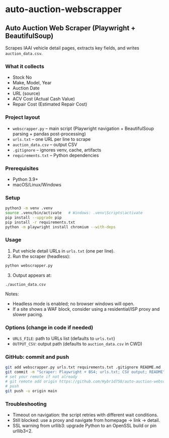 # auto-auction-webscrapper

## Auto Auction Web Scraper (Playwright + BeautifulSoup)

Scrapes IAAI vehicle detail pages, extracts key fields, and writes `auction_data.csv`.

### What it collects
- Stock No
- Make, Model, Year
- Auction Date
- URL (source)
- ACV Cost (Actual Cash Value)
- Repair Cost (Estimated Repair Cost)

### Project layout
- `webscrapper.py` – main script (Playwright navigation + BeautifulSoup parsing + pandas post-processing)
- `urls.txt` – one URL per line to scrape
- `auction_data.csv` – output CSV
- `.gitignore` – ignores venv, cache, artifacts
- `requirements.txt` – Python dependencies

### Prerequisites
- Python 3.9+
- macOS/Linux/Windows

### Setup
```bash
python3 -m venv .venv
source .venv/bin/activate   # Windows: .venv\Scripts\activate
pip install --upgrade pip
pip install -r requirements.txt
python -m playwright install chromium --with-deps
```

### Usage
1) Put vehicle detail URLs in `urls.txt` (one per line).
2) Run the scraper (headless):
```bash
python webscrapper.py
```
3) Output appears at:
```
./auction_data.csv
```

Notes:
- Headless mode is enabled; no browser windows will open.
- If a site shows a WAF block, consider using a residential/ISP proxy and slower pacing.

### Options (change in code if needed)
- `URLS_FILE`: path to URLs list (defaults to `urls.txt`)
- `OUTPUT_CSV`: output path (defaults to `auction_data.csv` in CWD)

### GitHub: commit and push
```bash
git add webscrapper.py urls.txt requirements.txt .gitignore README.md
git commit -m "Scraper: Playwright + BS4; urls.txt; CSV output; README"
# set your remote if not already
# git remote add origin https://github.com/Hybr1d758/auto-auction-webscrapper.git
# push
git push -u origin main
```

### Troubleshooting
- Timeout on navigation: the script retries with different wait conditions.
- Still blocked: use a proxy and navigate from homepage → link → detail.
- SSL warning from urllib3: upgrade Python to an OpenSSL build or pin urllib3<2.
